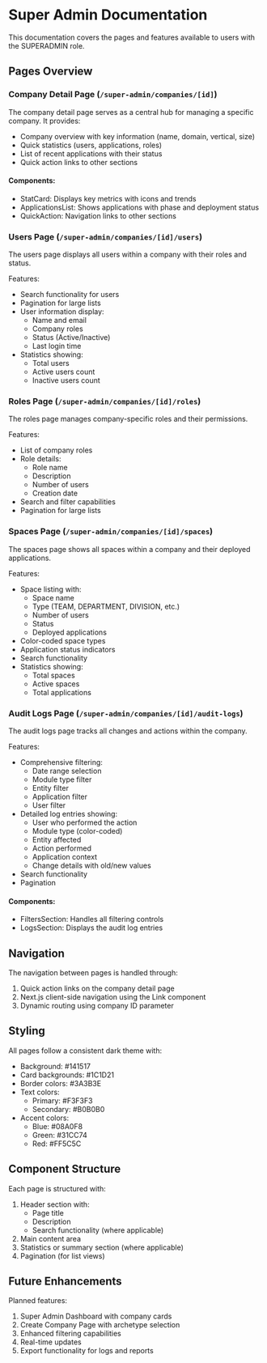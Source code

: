 # Super Admin Documentation

This documentation covers the pages and features available to users with the SUPERADMIN role.

## Pages Overview

### Company Detail Page (`/super-admin/companies/[id]`)

The company detail page serves as a central hub for managing a specific company. It provides:

- Company overview with key information (name, domain, vertical, size)
- Quick statistics (users, applications, roles)
- List of recent applications with their status
- Quick action links to other sections

#### Components:
- StatCard: Displays key metrics with icons and trends
- ApplicationsList: Shows applications with phase and deployment status
- QuickAction: Navigation links to other sections

### Users Page (`/super-admin/companies/[id]/users`)

The users page displays all users within a company with their roles and status.

Features:
- Search functionality for users
- Pagination for large lists
- User information display:
  - Name and email
  - Company roles
  - Status (Active/Inactive)
  - Last login time
- Statistics showing:
  - Total users
  - Active users count
  - Inactive users count

### Roles Page (`/super-admin/companies/[id]/roles`)

The roles page manages company-specific roles and their permissions.

Features:
- List of company roles
- Role details:
  - Role name
  - Description
  - Number of users
  - Creation date
- Search and filter capabilities
- Pagination for large lists

### Spaces Page (`/super-admin/companies/[id]/spaces`)

The spaces page shows all spaces within a company and their deployed applications.

Features:
- Space listing with:
  - Space name
  - Type (TEAM, DEPARTMENT, DIVISION, etc.)
  - Number of users
  - Status
  - Deployed applications
- Color-coded space types
- Application status indicators
- Search functionality
- Statistics showing:
  - Total spaces
  - Active spaces
  - Total applications

### Audit Logs Page (`/super-admin/companies/[id]/audit-logs`)

The audit logs page tracks all changes and actions within the company.

Features:
- Comprehensive filtering:
  - Date range selection
  - Module type filter
  - Entity filter
  - Application filter
  - User filter
- Detailed log entries showing:
  - User who performed the action
  - Module type (color-coded)
  - Entity affected
  - Action performed
  - Application context
  - Change details with old/new values
- Search functionality
- Pagination

#### Components:
- FiltersSection: Handles all filtering controls
- LogsSection: Displays the audit log entries

## Navigation

The navigation between pages is handled through:
1. Quick action links on the company detail page
2. Next.js client-side navigation using the Link component
3. Dynamic routing using company ID parameter

## Styling

All pages follow a consistent dark theme with:
- Background: #141517
- Card backgrounds: #1C1D21
- Border colors: #3A3B3E
- Text colors:
  - Primary: #F3F3F3
  - Secondary: #B0B0B0
- Accent colors:
  - Blue: #08A0F8
  - Green: #31CC74
  - Red: #FF5C5C

## Component Structure

Each page is structured with:
1. Header section with:
   - Page title
   - Description
   - Search functionality (where applicable)
2. Main content area
3. Statistics or summary section (where applicable)
4. Pagination (for list views)

## Future Enhancements

Planned features:
1. Super Admin Dashboard with company cards
2. Create Company Page with archetype selection
3. Enhanced filtering capabilities
4. Real-time updates
5. Export functionality for logs and reports
